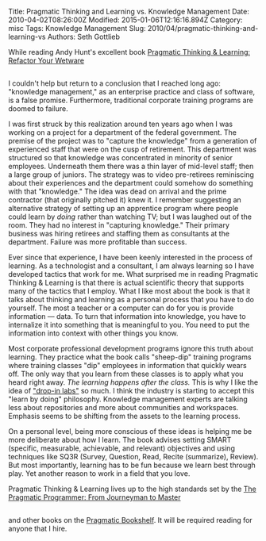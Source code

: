 Title: Pragmatic Thinking and Learning vs. Knowledge Management
Date: 2010-04-02T08:26:00Z
Modified: 2015-01-06T12:16:16.894Z
Category: misc
Tags: Knowledge Management
Slug: 2010/04/pragmatic-thinking-and-learning-vs
Authors: Seth Gottlieb

While reading Andy Hunt's excellent book [Pragmatic Thinking &amp; Learning: Refactor Your Wetware](http://www.amazon.com/gp/product/1934356050?ie=UTF8&amp;tag=contenthere-20&amp;linkCode=as2&amp;camp=1789&amp;creative=390957&amp;creativeASIN=1934356050)

<img alt="" border="0" height="1" src="http://www.assoc-amazon.com/e/ir?t=contenthere-20&amp;l=as2&amp;o=1&amp;a=1934356050" style="border:none !important; margin:0px !important;" width="1"/>

 I couldn't help but return to a conclusion that I reached long ago: "knowledge management," as an enterprise practice and class of software, is a false promise. Furthermore, traditional corporate training programs are doomed to failure.  

I was first struck by this realization around ten years ago when I was working on a project for a department of the federal government. The premise of the project was to "capture the knowledge" from a generation of experienced staff that were on the cusp of retirement. This department was structured so that knowledge was concentrated in minority of senior employees. Underneath them there was a thin layer of mid-level staff; then a large group of juniors. The strategy was to video pre-retirees reminiscing about their experiences and the department could somehow do something with that "knowledge." The idea was dead on arrival and the prime contractor (that originally pitched it) knew it. I remember suggesting an alternative strategy of setting up an apprentice program where people could learn by _doing_ rather than watching TV; but I was laughed out of the room. They had no interest in "capturing knowledge." Their primary business was hiring retirees and staffing them as consultants at the department. Failure was more profitable than success.  

Ever since that experience, I have been keenly interested in the process of learning. As a technologist and a consultant, I am always learning so I have developed tactics that work for me. What surprised me in reading Pragmatic Thinking &amp; Learning is that there is actual scientific theory that supports many of the tactics that I employ. What I like most about the book is that it talks about thinking and learning as a personal process that you have to do yourself. The most a teacher or a computer can do for you is provide information — data. To turn that information into knowledge, you have to internalize it into something that is meaningful to you. You need to put the information into context with other things you know.  

Most corporate professional development programs ignore this truth about learning. They practice what the book calls "sheep-dip" training programs where training classes "dip" employees in information that quickly wears off. The only way that you learn from these classes is to apply what you heard right away. _The learning happens after the class._ This is why I like the idea of ["drop-in labs"](http://www.contenthere.net/2009/10/the-cms-myth-on-the-value-of-drop-in-labs.html) so much. I think the industry is starting to accept this "learn by doing" philosophy. Knowledge management experts are talking less about repositories and more about communities and workspaces. Emphasis seems to be shifting from the assets to the learning process.  

On a personal level, being more conscious of these ideas is helping me be more deliberate about how I learn. The book advises setting SMART (specific, measurable, achievable, and relevant) objectives and using techniques like SQ3R (Survey, Question, Read, Recite (summarize), Review). But most importantly, learning has to be fun because we learn best through play. Yet another reason to work in a field that you love.  

Pragmatic Thinking &amp; Learning lives up to the high standards set by the [The Pragmatic Programmer: From Journeyman to Master](http://www.amazon.com/gp/product/020161622X?ie=UTF8&amp;tag=contenthere-20&amp;linkCode=as2&amp;camp=1789&amp;creative=390957&amp;creativeASIN=020161622X)

<img alt="" border="0" height="1" src="http://www.assoc-amazon.com/e/ir?t=contenthere-20&amp;l=as2&amp;o=1&amp;a=020161622X" style="border:none !important; margin:0px !important;" width="1"/>

 and other books on the [Pragmatic Bookshelf](http://pragprog.com/). It will be required reading for anyone that I hire.
